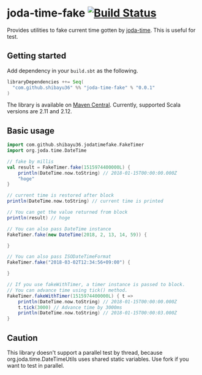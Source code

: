 # joda-time-fake [![Build Status](https://travis-ci.org/shibayu36/joda-time-fake-scala.svg?branch=master)](https://travis-ci.org/shibayu36/joda-time-fake-scala)

Provides utilities to fake current time gotten by [joda-time](http://www.joda.org/joda-time/).  This is useful for test.

## Getting started

Add dependency in your `build.sbt` as the following.

```scala
libraryDependencies ++= Seq(
  "com.github.shibayu36" %% "joda-time-fake" % "0.0.1"
)
```

The library is available on [Maven Central](https://maven-badges.herokuapp.com/maven-central/com.github.shibayu36/joda-time-fake_2.12).  Currently,
supported Scala versions are 2.11 and 2.12.

## Basic usage

```scala
import com.github.shibayu36.jodatimefake.FakeTimer
import org.joda.time.DateTime

// fake by millis
val result = FakeTimer.fake(1515974400000L) {
    println(DateTime.now.toString) // 2018-01-15T00:00:00.000Z
    "hoge"
}

// current time is restored after block
println(DateTime.now.toString) // current time is printed

// You can get the value returned from block
println(result) // hoge

// You can also pass DateTime instance
FakeTimer.fake(new DateTime(2018, 2, 13, 14, 59)) {

}

// You can also pass ISODateTimeFormat
FakeTimer.fake("2018-03-02T12:34:56+09:00") {

}

// If you use fakeWithTimer, a timer instance is passed to block.
// You can advance time using tick() method.
FakeTimer.fakeWithTimer(1515974400000L) { t =>
    println(DateTime.now.toString) // 2018-01-15T00:00:00.000Z
    t.tick(3000) // Advance time by 3000ms
    println(DateTime.now.toString) // 2018-01-15T00:00:03.000Z
}
```

## Caution

This library doesn't support a parallel test by thread, because org.joda.time.DateTimeUtils uses shared static variables.  Use fork if you want to test in parallel.
